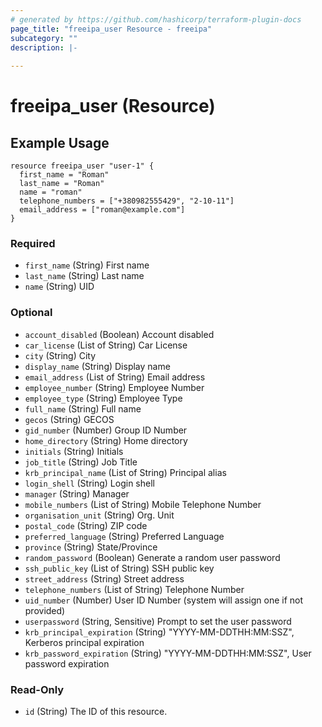 ```yaml
---
# generated by https://github.com/hashicorp/terraform-plugin-docs
page_title: "freeipa_user Resource - freeipa"
subcategory: ""
description: |-
  
---
```


# freeipa_user (Resource)

## Example Usage
```hcl
resource freeipa_user "user-1" {
  first_name = "Roman"
  last_name = "Roman"
  name = "roman"
  telephone_numbers = ["+380982555429", "2-10-11"]
  email_address = ["roman@example.com"]
}
```

### Required

- `first_name` (String) First name
- `last_name` (String) Last name
- `name` (String) UID

### Optional

- `account_disabled` (Boolean) Account disabled
- `car_license` (List of String) Car License
- `city` (String) City
- `display_name` (String) Display name
- `email_address` (List of String) Email address
- `employee_number` (String) Employee Number
- `employee_type` (String) Employee Type
- `full_name` (String) Full name
- `gecos` (String) GECOS
- `gid_number` (Number) Group ID Number
- `home_directory` (String) Home directory
- `initials` (String) Initials
- `job_title` (String) Job Title
- `krb_principal_name` (List of String) Principal alias
- `login_shell` (String) Login shell
- `manager` (String) Manager
- `mobile_numbers` (List of String) Mobile Telephone Number
- `organisation_unit` (String) Org. Unit
- `postal_code` (String) ZIP code
- `preferred_language` (String) Preferred Language
- `province` (String) State/Province
- `random_password` (Boolean) Generate a random user password
- `ssh_public_key` (List of String) SSH public key
- `street_address` (String) Street address
- `telephone_numbers` (List of String) Telephone Number
- `uid_number` (Number) User ID Number (system will assign one if not provided)
- `userpassword` (String, Sensitive) Prompt to set the user password
- `krb_principal_expiration` (String) "YYYY-MM-DDTHH:MM:SSZ", Kerberos principal expiration
- `krb_password_expiration` (String) "YYYY-MM-DDTHH:MM:SSZ", User password expiration

### Read-Only

- `id` (String) The ID of this resource.


